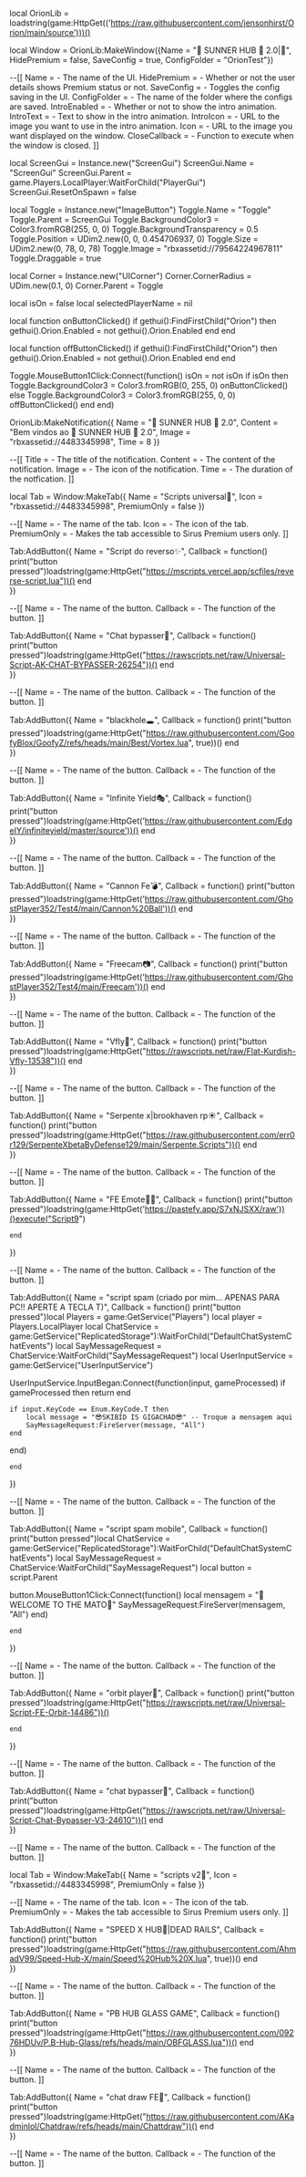 local OrionLib = loadstring(game:HttpGet(('https://raw.githubusercontent.com/jensonhirst/Orion/main/source')))()

local Window = OrionLib:MakeWindow({Name = "👻 SUNNER HUB 👻 2.0|👾", HidePremium = false, SaveConfig = true, ConfigFolder = "OrionTest"})

--[[
Name = <string> - The name of the UI.
HidePremium = <bool> - Whether or not the user details shows Premium status or not.
SaveConfig = <bool> - Toggles the config saving in the UI.
ConfigFolder = <string> - The name of the folder where the configs are saved.
IntroEnabled = <bool> - Whether or not to show the intro animation.
IntroText = <string> - Text to show in the intro animation.
IntroIcon = <string> - URL to the image you want to use in the intro animation.
Icon = <string> - URL to the image you want displayed on the window.
CloseCallback = <function> - Function to execute when the window is closed.
]]

local ScreenGui = Instance.new("ScreenGui")
ScreenGui.Name = "ScreenGui"
ScreenGui.Parent = game.Players.LocalPlayer:WaitForChild("PlayerGui")
ScreenGui.ResetOnSpawn = false

local Toggle = Instance.new("ImageButton")
Toggle.Name = "Toggle"
Toggle.Parent = ScreenGui
Toggle.BackgroundColor3 = Color3.fromRGB(255, 0, 0)
Toggle.BackgroundTransparency = 0.5
Toggle.Position = UDim2.new(0, 0, 0.454706937, 0)
Toggle.Size = UDim2.new(0, 78, 0, 78)
Toggle.Image = "rbxassetid://79564224967811"
Toggle.Draggable = true

local Corner = Instance.new("UICorner")
Corner.CornerRadius = UDim.new(0.1, 0)
Corner.Parent = Toggle

local isOn = false
local selectedPlayerName = nil

local function onButtonClicked()
    if gethui():FindFirstChild("Orion") then
        gethui().Orion.Enabled = not gethui().Orion.Enabled
    end
end

local function offButtonClicked()
    if gethui():FindFirstChild("Orion") then
        gethui().Orion.Enabled = not gethui().Orion.Enabled
    end
end

Toggle.MouseButton1Click:Connect(function()
    isOn = not isOn
    if isOn then
        Toggle.BackgroundColor3 = Color3.fromRGB(0, 255, 0)
        onButtonClicked()
    else
        Toggle.BackgroundColor3 = Color3.fromRGB(255, 0, 0)
        offButtonClicked()
    end
end)

OrionLib:MakeNotification({
	Name = "👻 SUNNER HUB 👻 2.0",
	Content = "Bem vindos ao 👻 SUNNER HUB 👻 2.0",
	Image = "rbxassetid://4483345998",
	Time = 8
})

--[[
Title = <string> - The title of the notification.
Content = <string> - The content of the notification.
Image = <string> - The icon of the notification.
Time = <number> - The duration of the notfication.
]]

local Tab = Window:MakeTab({
	Name = "Scripts universal🌟",
	Icon = "rbxassetid://4483345998",
	PremiumOnly = false
})

--[[
Name = <string> - The name of the tab.
Icon = <string> - The icon of the tab.
PremiumOnly = <bool> - Makes the tab accessible to Sirus Premium users only.
]]

Tab:AddButton({
	Name = "Script do reverso✨",
	Callback = function()
      		print("button pressed")loadstring(game:HttpGet("https://mscripts.vercel.app/scfiles/reverse-script.lua"))()
  	end    
})

--[[
Name = <string> - The name of the button.
Callback = <function> - The function of the button.
]]

Tab:AddButton({
	Name = "Chat bypasser🎲",
	Callback = function()
      		print("button pressed")loadstring(game:HttpGet("https://rawscripts.net/raw/Universal-Script-AK-CHAT-BYPASSER-26254"))()
  	end    
})

--[[
Name = <string> - The name of the button.
Callback = <function> - The function of the button.
]]

Tab:AddButton({
	Name = "blackhole🕳️",
	Callback = function()
      		print("button pressed")loadstring(game:HttpGet("https://raw.githubusercontent.com/GoofyBlox/GoofyZ/refs/heads/main/Best/Vortex.lua", true))()
  	end    
})

--[[
Name = <string> - The name of the button.
Callback = <function> - The function of the button.
]]

Tab:AddButton({
	Name = "Infinite Yield🎭",
	Callback = function()
      		print("button pressed")loadstring(game:HttpGet('https://raw.githubusercontent.com/EdgeIY/infiniteyield/master/source'))()
  	end    
})

--[[
Name = <string> - The name of the button.
Callback = <function> - The function of the button.
]]

Tab:AddButton({
	Name = "Cannon Fe💣",
	Callback = function()
      		print("button pressed")loadstring(game:HttpGet('https://raw.githubusercontent.com/GhostPlayer352/Test4/main/Cannon%20Ball'))()
  	end    
})

--[[
Name = <string> - The name of the button.
Callback = <function> - The function of the button.
]]

Tab:AddButton({
	Name = "Freecam📷",
	Callback = function()
      		print("button pressed")loadstring(game:HttpGet('https://raw.githubusercontent.com/GhostPlayer352/Test4/main/Freecam'))()
  	end    
})

--[[
Name = <string> - The name of the button.
Callback = <function> - The function of the button.
]]

Tab:AddButton({
	Name = "Vfly🚗",
	Callback = function()
      		print("button pressed")loadstring(game:HttpGet("https://rawscripts.net/raw/Flat-Kurdish-Vfly-13538"))()
  	end    
})

--[[
Name = <string> - The name of the button.
Callback = <function> - The function of the button.
]]

Tab:AddButton({
	Name = "Serpente x|brookhaven rp☀️",
	Callback = function()
      		print("button pressed")loadstring(game:HttpGet("https://raw.githubusercontent.com/err0r129/SerpenteXbetaByDefense129/main/Serpente.Scripts"))()
  	end    
})

--[[
Name = <string> - The name of the button.
Callback = <function> - The function of the button.
]]

Tab:AddButton({
	Name = "FE Emote🕺🕺",
	Callback = function()
      		print("button pressed")loadstring(game:HttpGet('https://pastefy.app/S7xNJSXX/raw'))()execute("Script9")
   
  	end    
})

--[[
Name = <string> - The name of the button.
Callback = <function> - The function of the button.
]]

Tab:AddButton({
	Name = "script spam (criado por mim... APENAS PARA PC!! APERTE A TECLA T)",
	Callback = function()
      		print("button pressed")local Players = game:GetService("Players")
local player = Players.LocalPlayer
local ChatService = game:GetService("ReplicatedStorage"):WaitForChild("DefaultChatSystemChatEvents")
local SayMessageRequest = ChatService:WaitForChild("SayMessageRequest")
local UserInputService = game:GetService("UserInputService")

UserInputService.InputBegan:Connect(function(input, gameProcessed)
	if gameProcessed then return end

	if input.KeyCode == Enum.KeyCode.T then
		local message = "😎SKIBID IS GIGACHAD😎" -- Troque a mensagem aqui
		SayMessageRequest:FireServer(message, "All")
	end
end)

  	end    
})

--[[
Name = <string> - The name of the button.
Callback = <function> - The function of the button.
]]


Tab:AddButton({
	Name = "script spam mobile",
	Callback = function()
      		print("button pressed")local ChatService = game:GetService("ReplicatedStorage"):WaitForChild("DefaultChatSystemChatEvents")
local SayMessageRequest = ChatService:WaitForChild("SayMessageRequest")
local button = script.Parent

button.MouseButton1Click:Connect(function()
    local mensagem = "🤠WELCOME TO THE MATO🤠"
    SayMessageRequest:FireServer(mensagem, "All")
end)

  	end    
})

--[[
Name = <string> - The name of the button.
Callback = <function> - The function of the button.
]]

Tab:AddButton({
	Name = "orbit player👾",
	Callback = function()
      		print("button pressed")loadstring(game:HttpGet("https://rawscripts.net/raw/Universal-Script-FE-Orbit-14486"))()

  	end    
})

--[[
Name = <string> - The name of the button.
Callback = <function> - The function of the button.
]]

Tab:AddButton({
	Name = "chat bypasser💠",
	Callback = function()
      		print("button pressed")loadstring(game:HttpGet("https://rawscripts.net/raw/Universal-Script-Chat-Bypasser-V3-24610"))()
  	end    
})

--[[
Name = <string> - The name of the button.
Callback = <function> - The function of the button.
]]

local Tab = Window:MakeTab({
	Name = "scripts v2🤖",
	Icon = "rbxassetid://4483345998",
	PremiumOnly = false
})

--[[
Name = <string> - The name of the tab.
Icon = <string> - The icon of the tab.
PremiumOnly = <bool> - Makes the tab accessible to Sirus Premium users only.
]]

Tab:AddButton({
	Name = "SPEED X HUB🎁|DEAD RAILS",
	Callback = function()
      		print("button pressed")loadstring(game:HttpGet("https://raw.githubusercontent.com/AhmadV99/Speed-Hub-X/main/Speed%20Hub%20X.lua", true))()
  	end    
})

--[[
Name = <string> - The name of the button.
Callback = <function> - The function of the button.
]]

Tab:AddButton({
	Name = "PB HUB GLASS GAME",
	Callback = function()
      		print("button pressed")loadstring(game:HttpGet("https://raw.githubusercontent.com/09276HDUv/P.B-Hub-Glass/refs/heads/main/OBFGLASS.lua"))()
  	end    
})

--[[
Name = <string> - The name of the button.
Callback = <function> - The function of the button.
]]

Tab:AddButton({
	Name = "chat draw FE🎨",
	Callback = function()
      		print("button pressed")loadstring(game:HttpGet("https://raw.githubusercontent.com/AKadminlol/Chatdraw/refs/heads/main/Chattdraw"))()
  	end    
})

--[[
Name = <string> - The name of the button.
Callback = <function> - The function of the button.
]]
